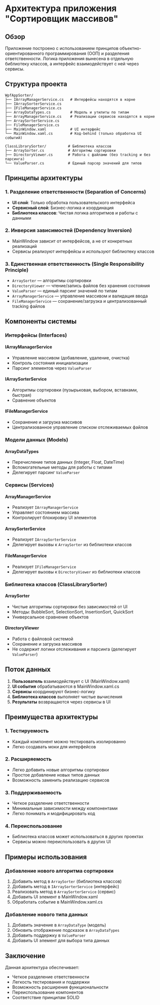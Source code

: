 # Архитектура приложения "Сортировщик массивов"

## Обзор

Приложение построено с использованием принципов объектно-ориентированного программирования (ООП) и разделения ответственности. Логика приложения вынесена в отдельную библиотеку классов, а интерфейс взаимодействует с ней через сервисы.

## Структура проекта

```
WpfAppSorter/
├── IArrayManagerService.cs   # Интерфейсы находятся в корне
├── IArraySorterService.cs
├── IFileManagerService.cs
├── ArrayDataTypes.cs         # Модель и утилиты по типам
├── ArrayManagerService.cs    # Реализации сервисов находятся в корне
├── ArraySorterService.cs
├── FileManagerService.cs
├── MainWindow.xaml           # UI интерфейс
└── MainWindow.xaml.cs        # Код-behind (только обработка UI событий)

ClassLibrarySorter/          # Библиотека классов
├── ArraySorter.cs           # Алгоритмы сортировки
├── DirectoryViewer.cs       # Работа с файлами (без tracking и без парсинга)
└── ValueParser.cs           # Единый парсер значений для типов
```

## Принципы архитектуры

### 1. Разделение ответственности (Separation of Concerns)
- **UI слой**: Только обработка пользовательского интерфейса
- **Сервисный слой**: Бизнес-логика и координация
- **Библиотека классов**: Чистая логика алгоритмов и работы с данными

### 2. Инверсия зависимостей (Dependency Inversion)
- MainWindow зависит от интерфейсов, а не от конкретных реализаций
- Сервисы реализуют интерфейсы и используют библиотеку классов

### 3. Единственная ответственность (Single Responsibility Principle)
- `ArraySorter` — алгоритмы сортировки
- `DirectoryViewer` — чтение/запись файлов без хранения состояния
- `ValueParser` — единый парсинг значений по типам
- `ArrayManagerService` — управление массивом и валидация ввода
- `FileManagerService` — сохранение/загрузка и централизованный tracking файлов

## Компоненты системы

### Интерфейсы (Interfaces)

#### IArrayManagerService
- Управление массивом (добавление, удаление, очистка)
- Контроль состояния инициализации
- Парсинг элементов через `ValueParser`

#### IArraySorterService
- Алгоритмы сортировки (пузырьковая, выбором, вставками, быстрая)
- Сравнение объектов

#### IFileManagerService
- Сохранение и загрузка массивов
- Централизованное управление списком отслеживаемых файлов

### Модели данных (Models)

#### ArrayDataTypes
- Перечисление типов данных (Integer, Float, DateTime)
- Вспомогательные методы для работы с типами
- Делегирует парсинг `ValueParser`

### Сервисы (Services)

#### ArrayManagerService
- Реализует `IArrayManagerService`
- Управляет состоянием массива
- Контролирует блокировку UI элементов

#### ArraySorterService
- Реализует `IArraySorterService`
- Делегирует вызовы к `ArraySorter` из библиотеки классов

#### FileManagerService
- Реализует `IFileManagerService`
- Делегирует вызовы к `DirectoryViewer` из библиотеки классов

### Библиотека классов (ClassLibrarySorter)

#### ArraySorter
- Чистые алгоритмы сортировки без зависимостей от UI
- Методы: BubbleSort, SelectionSort, InsertionSort, QuickSort
- Универсальное сравнение объектов

#### DirectoryViewer
- Работа с файловой системой
- Сохранение и загрузка массивов
- Не содержит логики отслеживания и парсинга (делегирует `ValueParser`)

## Поток данных

1. **Пользователь** взаимодействует с UI (MainWindow.xaml)
2. **UI события** обрабатываются в MainWindow.xaml.cs
3. **Сервисы** координируют бизнес-логику
4. **Библиотека классов** выполняет чистые вычисления
5. **Результаты** возвращаются через сервисы в UI

## Преимущества архитектуры

### 1. Тестируемость
- Каждый компонент можно тестировать изолированно
- Легко создавать моки для интерфейсов

### 2. Расширяемость
- Легко добавить новые алгоритмы сортировки
- Простое добавление новых типов данных
- Возможность заменить реализацию сервисов

### 3. Поддерживаемость
- Четкое разделение ответственности
- Минимальные зависимости между компонентами
- Легко понимать и модифицировать код

### 4. Переиспользование
- Библиотека классов может использоваться в других проектах
- Сервисы можно переиспользовать в других UI

## Примеры использования

### Добавление нового алгоритма сортировки
1. Добавить метод в `ArraySorter` (библиотека классов)
2. Добавить метод в `IArraySorterService` (интерфейс)
3. Реализовать метод в `ArraySorterService` (сервис)
4. Добавить UI элемент в MainWindow.xaml
5. Обработать событие в MainWindow.xaml.cs

### Добавление нового типа данных
1. Добавить значение в `ArrayDataType` (модель)
2. Обновить отображение подсказок в `ArrayDataTypes`
3. Добавить поддержку в `ValueParser`
4. Добавить UI элемент для выбора типа данных

## Заключение

Данная архитектура обеспечивает:
- Четкое разделение ответственности
- Легкость тестирования и поддержки
- Возможность расширения функциональности
- Переиспользование компонентов
- Соответствие принципам SOLID
